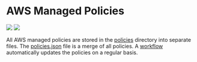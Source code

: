 # AWS Managed Policies

![](https://shields.io/date/1732516985.svg?label=last%20run)
![](https://shields.io/date/1732516985.svg?label=last%20updated)

All AWS managed policies are stored in the [policies](policies) directory into
separate files. The [policies.json](policies/policies.json) file is a merge of
all policies. A [workflow](.github/workflows/list-policies.yaml) automatically
updates the policies on a regular basis.
